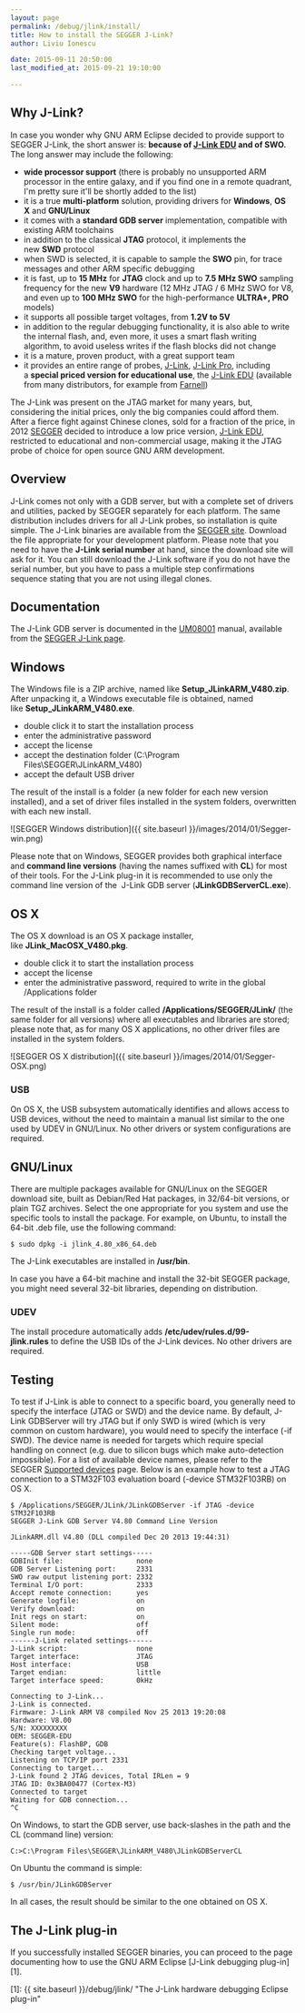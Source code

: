 ```yaml
---
layout: page
permalink: /debug/jlink/install/
title: How to install the SEGGER J-Link?
author: Liviu Ionescu

date: 2015-09-11 20:50:00
last_modified_at: 2015-09-21 19:10:00

---
```


## Why J-Link?

In case you wonder why GNU ARM Eclipse decided to provide support to SEGGER J-Link, the short answer is: **because of [J-Link EDU](http://www.segger.com/j-link-edu.html) and of SWO.** The long answer may include the following:

* **wide processor support** (there is probably no unsupported ARM processor in the entire galaxy, and if you find one in a remote quadrant, I'm pretty sure it'll be shortly added to the list)
* it is a true **multi-platform** solution, providing drivers for **Windows**, **OS X** and **GNU/Linux**
* it comes with a **standard GDB server** implementation, compatible with existing ARM toolchains
* in addition to the classical **JTAG** protocol, it implements the new **SWD** protocol
* when SWD is selected, it is capable to sample the **SWO** pin, for trace messages and other ARM specific debugging
* it is fast, up to **15 MHz** for **JTAG** clock and up to **7.5 MHz SWO** sampling frequency for the new **V9** hardware (12 MHz JTAG / 6 MHz SWO for V8, and even up to **100 MHz SWO** for the high-performance **ULTRA+, PRO** models)
* it supports all possible target voltages, from **1.2V to 5V**
* in addition to the regular debugging functionality, it is also able to write the internal flash, and, even more, it uses a smart flash writing algorithm, to avoid useless writes if the flash blocks did not change
* it is a mature, proven product, with a great support team
* it provides an entire range of probes, [J-Link](http://www.segger.com/jlink_base.html), [J-Link Pro](http://www.segger.com/jlink-pro.html), including a **special priced version for educational use**, the [J-Link EDU](http://www.segger.com/j-link-edu.html) (available from many distributors, for example from [Farnell](http://uk.farnell.com/segger/8-08-90-j-link-edu/jtag-emulator-j-link-edu-usb/dp/2098545))

The J-Link was present on the JTAG market for many years, but, considering the initial prices, only the big companies could afford them. After a fierce fight against Chinese clones, sold for a fraction of the price, in 2012 [SEGGER](http://www.segger.com/) decided to introduce a low price version, [J-Link EDU](http://www.segger.com/j-link-edu.html), restricted to educational and non-commercial usage, making it the JTAG probe of choice for open source GNU ARM development.

## Overview

J-Link comes not only with a GDB server, but with a complete set of drivers and utilities, packed by SEGGER separately for each platform. The same distribution includes drivers for all J-Link probes, so installation is quite simple. The J-Link binaries are available from the [SEGGER site](http://www.segger.com/jlink-software.html). Download the file appropriate for your development platform. Please note that you need to have the **J-Link serial number** at hand, since the download site will ask for it. You can still download the J-Link software if you do not have the serial number, but you have to pass a multiple step confirmations sequence stating that you are not using illegal clones.

## Documentation

The J-Link GDB server is documented in the [UM08001](https://www.segger.com/admin/uploads/productDocs/UM08001_JLink.pdf) manual, available from the [SEGGER J-Link page](http://www.segger.com/jlink-software.html).

## Windows

The Windows file is a ZIP archive, named like **Setup\_JLinkARM\_V480.zip**. After unpacking it, a Windows executable file is obtained, named like **Setup\_JLinkARM\_V480.exe**.

* double click it to start the installation process
* enter the administrative password
* accept the license
* accept the destination folder (C:\Program Files\SEGGER\JLinkARM_V480)
* accept the default USB driver

The result of the install is a folder (a new folder for each new version installed), and a set of driver files installed in the system folders, overwritten with each new install.

![SEGGER Windows distribution]({{ site.baseurl }}/images/2014/01/Segger-win.png)


Please note that on Windows, SEGGER provides both graphical interface and **command line versions** (having the names suffixed with **CL**) for most of their tools. For the J-Link plug-in it is recommended to use only the command line version of the  J-Link GDB server (**JLinkGDBServerCL.exe**).

## OS X

The OS X download is an OS X package installer, like **JLink\_MacOSX\_V480.pkg**.

* double click it to start the installation process
* accept the license
* enter the administrative password, required to write in the global /Applications folder

The result of the install is a folder called **/Applications/SEGGER/JLink/** (the same folder for all versions) where all executables and libraries are stored; please note that, as for many OS X applications, no other driver files are installed in the system folders.

![SEGGER OS X distribution]({{ site.baseurl }}/images/2014/01/Segger-OSX.png)


### USB

On OS X, the USB subsystem automatically identifies and allows access to USB devices, without the need to maintain a manual list similar to the one used by UDEV in GNU/Linux. No other drivers or system configurations are required.

## GNU/Linux

There are multiple packages available for GNU/Linux on the SEGGER download site, built as Debian/Red Hat packages, in 32/64-bit versions, or plain TGZ archives. Select the one appropriate for you system and use the specific tools to install the package. For example, on Ubuntu, to install the 64-bit .deb file, use the following command:

	$ sudo dpkg -i jlink_4.80_x86_64.deb

The J-Link executables are installed in **/usr/bin**.

In case you have a 64-bit machine and install the 32-bit SEGGER package, you might need several 32-bit libraries, depending on distribution.

### UDEV

The install procedure automatically adds **/etc/udev/rules.d/99-jlink.rules** to define the USB IDs of the J-Link devices. No other drivers are required.

## Testing

To test if J-Link is able to connect to a specific board, you generally need to specify the interface (JTAG or SWD) and the device name. By default, J-Link GDBServer will try JTAG but if only SWD is wired (which is very common on custom hardware), you would need to specify the interface (-if SWD). The device name is needed for targets which require special handling on connect (e.g. due to silicon bugs which make auto-detection impossible). For a list of available device names, please refer to the SEGGER [Supported devices](http://www.segger.com/jlink_supported_devices.html) page. Below is an example how to test a JTAG connection to a STM32F103 evaluation board (-device STM32F103RB) on OS X.

	$ /Applications/SEGGER/JLink/JLinkGDBServer -if JTAG -device STM32F103RB
	SEGGER J-Link GDB Server V4.80 Command Line Version

	JLinkARM.dll V4.80 (DLL compiled Dec 20 2013 19:44:31)

	-----GDB Server start settings-----
	GDBInit file:                  none
	GDB Server Listening port:     2331
	SWO raw output listening port: 2332
	Terminal I/O port:             2333
	Accept remote connection:      yes
	Generate logfile:              on
	Verify download:               on
	Init regs on start:            on
	Silent mode:                   off
	Single run mode:               off
	------J-Link related settings------
	J-Link script:                 none
	Target interface:              JTAG
	Host interface:                USB
	Target endian:                 little
	Target interface speed:        0kHz

	Connecting to J-Link...
	J-Link is connected.
	Firmware: J-Link ARM V8 compiled Nov 25 2013 19:20:08
	Hardware: V8.00
	S/N: XXXXXXXXX
	OEM: SEGGER-EDU
	Feature(s): FlashBP, GDB
	Checking target voltage...
	Listening on TCP/IP port 2331
	Connecting to target...
	J-Link found 2 JTAG devices, Total IRLen = 9
	JTAG ID: 0x3BA00477 (Cortex-M3)
	Connected to target
	Waiting for GDB connection...
	^C

On Windows, to start the GDB server, use back-slashes in the path and the CL (command line) version:


	C:>C:\Program Files\SEGGER\JLinkARM_V480\JLinkGDBServerCL


On Ubuntu the command is simple:


	$ /usr/bin/JLinkGDBServer


In all cases, the result should be similar to the one obtained on OS X.

## The J-Link plug-in

If you successfully installed SEGGER binaries, you can proceed to the page documenting how to use the GNU ARM Eclipse [J-Link debugging plug-in][1].

 [1]: {{ site.baseurl }}/debug/jlink/ "The J-Link hardware debugging Eclipse plug-in"
